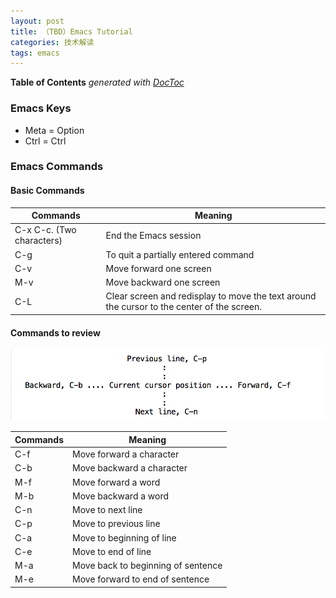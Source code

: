 ```yaml
---
layout: post
title: （TBD）Emacs Tutorial
categories: 技术解读
tags: emacs
---
```


<!-- START doctoc generated TOC please keep comment here to allow auto update -->
<!-- DON'T EDIT THIS SECTION, INSTEAD RE-RUN doctoc TO UPDATE -->
**Table of Contents**  *generated with [DocToc](https://github.com/thlorenz/doctoc)*

<!-- END doctoc generated TOC please keep comment here to allow auto update -->

### Emacs Keys

- Meta = Option
- Ctrl = Ctrl

### Emacs Commands

#### Basic Commands

| Commands                   | Meaning                                  |
| -------------------------- | ---------------------------------------- |
| C-x C-c.  (Two characters) | End the Emacs session                    |
| C-g                        | To quit a partially entered command      |
| C-v                        | Move forward one screen                  |
| M-v                        | Move backward one screen                 |
| C-L                        | Clear screen and redisplay to move the text around the cursor to the center of the screen. |

#### Commands to review

![img](../images/emacs-move.png)

| Commands | Meaning                            |
| -------- | ---------------------------------- |
| C-f      | Move forward a character           |
| C-b      | Move backward a character          |
| M-f      | Move forward a word                |
| M-b      | Move backward a word               |
| C-n      | Move to next line                  |
| C-p      | Move to previous line              |
| C-a      | Move to beginning of line          |
| C-e      | Move to end of line                |
| M-a      | Move back to beginning of sentence |
| M-e      | Move forward to end of sentence    |